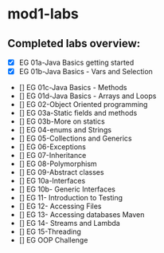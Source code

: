 # mod1-labs

## Completed labs overview:
- [x] EG 01a-Java Basics getting started
- [x] EG 01b-Java Basics - Vars and Selection
- [] EG 01c-Java Basics - Methods
- [] EG 01d-Java Basics - Arrays and Loops
- [] EG 02-Object Oriented programming
- [] EG 03a-Static fields and methods
- [] EG 03b-More on statics
- [] EG 04-enums and Strings
- [] EG 05-Collections and Generics
- [] EG 06-Exceptions
- [] EG 07-Inheritance
- [] EG 08-Polymorphism
- [] EG 09-Abstract classes
- [] EG 10a-Interfaces
- [] EG 10b- Generic Interfaces
- [] EG 11- Introduction to Testing
- [] EG 12- Accessing Files
- [] EG 13- Accessing databases Maven
- [] EG 14- Streams and Lambda
- [] EG 15-Threading
- [] EG OOP Challenge